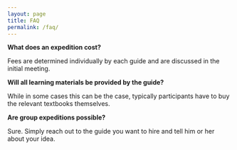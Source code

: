 ```yaml
---
layout: page
title: FAQ
permalink: /faq/
---
```


**What does an expedition cost?**

Fees are determined individually by each guide and are discussed in the initial meeting.

**Will all learning materials be provided by the guide?**

While in some cases this can be the case, typically participants have to buy the relevant textbooks themselves.

**Are group expeditions possible?**

Sure. Simply reach out to the guide you want to hire and tell him or her about your idea.

